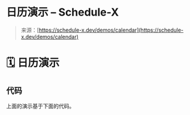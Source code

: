 <!--yml

分类：未分类

日期：2024年05月27日 14:26:46

-->

# 日历演示 – Schedule-X

> 来源：[https://schedule-x.dev/demos/calendar](https://schedule-x.dev/demos/calendar)

# 🗓️ 日历演示

## 代码

上面的演示基于下面的代码。
